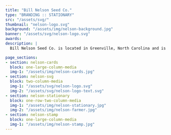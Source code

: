 ```yaml
---
title: "Bill Nelson Seed Co."
type: "BRANDING :: STATIONARY"
src: "/assets/svg/"
thumbnail: "nelson-logo.svg"
background: "/assets/img/nelson-background.jpg"
banner: "/assets/svg/nelson-logo.svg"
awards:
description: |
  Bill Nelson Seed Co. is located in Greenville, North Carolina and is targeted towards farmers who are interested in sustainable agriculture. The farmers who purchase our products are interested in sustainable farming starting with their most important product, seeds. Bill Nelson Seed Co. aims to make the best product, cause no unnecessary harm to the environment, and perhaps inspire farmers to think of solutions to the environmental crisis.

page_sections:
- section: nelson-cards
  block: one-large-column-media
  img-1: "/assets/img/nelson-cards.jpg"
- section: nelson-svg
  block: two-column-media
  img-1: "/assets/svg/nelson-logo.svg"
  img-2: "/assets/svg/nelson-logo-text.svg"
- section: nelson-stationary
  block: one-row-two-column-media
  img-1: "/assets/img/nelson-stationary.jpg"
  img-2: "/assets/img/nelson-farmer.jpg"
- section: nelson-stamp
  block: one-large-column-media
  img-1: "/assets/img/nelson-stamp.jpg"
---
```

